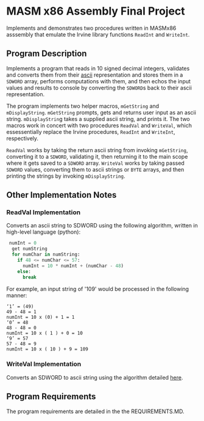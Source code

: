 # MASM x86 Assembly Final Project
Implements and demonstrates two procedures written in MASMx86 asssembly that emulate the Irvine library functions `ReadInt` and `WriteInt`. 

## Program Description
Implements a program that reads in 10 signed decimal integers, validates and converts them from their [ascii](https://www.asciitable.com/) representation and stores them in a `SDWORD` array, performs computations with them, and then echos the input values and results to console by converting the `SDWORD`s back to their ascii representation.

The program implements two helper macros, `mGetString` and `mDisplayString`. `mGetString` prompts, gets and returns user input as an ascii string. `mDisplayStrin`g takes a supplied ascii string, and prints it.  The two macros work in concert with two procedures `ReadVal` and `WriteVal`, which essessentially replace the Irvine procedures, `ReadInt` and `WriteInt`, respectively.

`ReadVal` works by taking the return ascii string from invoking `mGetString`, converting it to a `SDWORD`, validating it, then returning it to the main scope where it gets saved to a `SDWORD` array.  `WriteVal` works by taking passed `SDWORD` values, converting them to ascii strings or `BYTE` arrays, and then printing the strings by invoking `mDisplayString`.
 
## Other Implementation Notes

### ReadVal Implementation
Converts an ascii string to SDWORD using the following algorithm, written in high-level language (python):

```python
 numInt = 0
  get numString
  for numChar in numString:
    if 48 <= numChar <= 57:
      numInt = 10 * numInt + (numChar - 48)
    else:
      break
```

For example, an input string of '109' would be processed in the following manner:
```
‘1’ = (49)
49 - 48 = 1
numInt = 10 x (0) + 1 = 1
‘0’ = 48
48 - 48 = 0
numInt = 10 x ( 1 ) + 0 = 10
‘9’ = 57
57 - 48 = 9
numInt = 10 x ( 10 ) + 9 = 109
```

### WriteVal Implementation
Converts an SDWORD to ascii string using the algorithm detailed [here](https://www.geeksforgeeks.org/program-to-print-ascii-value-of-all-digits-of-a-given-number/).


## Program Requirements
The program requirements are detailed in the the REQUIREMENTS.MD.

